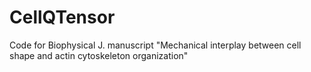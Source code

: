 # CellQTensor
Code for Biophysical J. manuscript "Mechanical interplay between cell shape and actin cytoskeleton organization"
